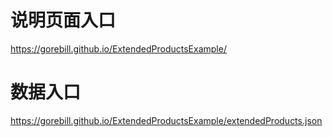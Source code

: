 # 说明页面入口

https://gorebill.github.io/ExtendedProductsExample/


# 数据入口

https://gorebill.github.io/ExtendedProductsExample/extendedProducts.json
